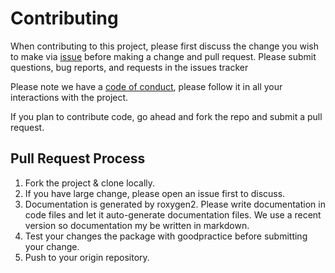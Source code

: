 # Contributing

When contributing to this project, please first discuss the change you wish to make via [issue](https://github.com/kauedesousa/gosset/issues) before making a change and pull request. Please submit questions, bug reports, and requests in the issues tracker

Please note we have a [code of conduct](https://kauedesousa.github.io/ClimMobTools/CODE_OF_CONDUCT.html), please follow it in all your interactions with the project.

If you plan to contribute code, go ahead and fork the repo and submit a pull request.

## Pull Request Process

1. Fork the project & clone locally.
2. If you have large change, please open an issue first to discuss.
3. Documentation is generated by roxygen2. Please write documentation in code files and let it auto-generate documentation files. We use a recent version so documentation my be written in markdown.
4. Test your changes the package with goodpractice before submitting your change.
5. Push to your origin repository.